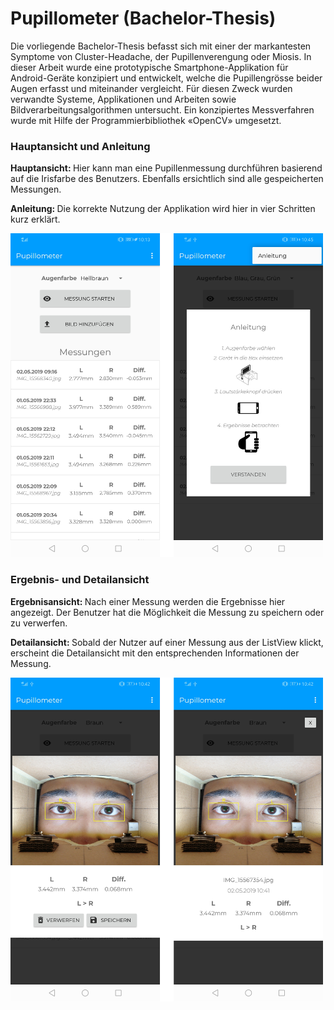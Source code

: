 # Pupillometer (Bachelor-Thesis)
Die vorliegende Bachelor-Thesis befasst sich mit einer der markantesten Symptome von Cluster-Headache, der Pupillenverengung oder Miosis. In dieser Arbeit wurde eine prototypische Smartphone-Applikation für Android-Geräte konzipiert und entwickelt, welche die Pupillengrösse beider Augen erfasst und miteinander vergleicht. Für diesen Zweck wurden verwandte Systeme, Applikationen und Arbeiten sowie Bildverarbeitungsalgorithmen untersucht. Ein konzipiertes Messverfahren wurde mit Hilfe der Programmierbibliothek «OpenCV» umgesetzt. 

### Hauptansicht und Anleitung
<p>
  <b>Hauptansicht: </b> Hier kann man eine Pupillenmessung durchführen basierend auf die Irisfarbe des Benutzers. Ebenfalls ersichtlich sind alle gespeicherten Messungen. 
</p>
<p>
  <b>Anleitung: </b> Die korrekte Nutzung der Applikation wird hier in vier Schritten kurz erklärt.
</p>
<img src="https://github.com/raycan1993/Pupillometer/blob/master/Screenshots/1.png" alt="Hauptansicht und Anleitung" width="500"/>

### Ergebnis- und Detailansicht 
<p>
  <b>Ergebnisansicht: </b> Nach einer Messung werden die Ergebnisse hier angezeigt. Der Benutzer hat die Möglichkeit die Messung zu speichern oder zu verwerfen.
</p>
<p>
  <b>Detailansicht: </b>Sobald der Nutzer auf einer Messung aus der ListView klickt, erscheint die Detailansicht mit den
  entsprechenden Informationen der Messung.
</p>
<img src="https://github.com/raycan1993/Pupillometer/blob/master/Screenshots/2.png" alt="Detail- und Ergebnisansicht" width="500"/>

